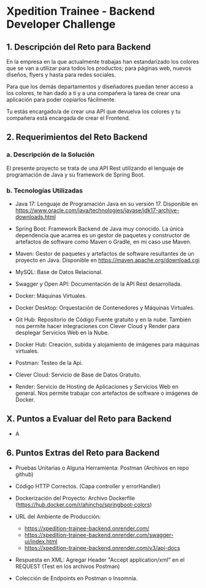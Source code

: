 # Xpedition Trainee - Backend Developer Challenge

## 1. Descripción del Reto para Backend

En la empresa en la que actualmente trabajas han estandarizado los colores que se van a utilizar para todos los productos; para páginas web, nuevos diseños, flyers y hasta para redes sociales.

Para que los demás departamentos y diseñadores puedan tener acceso a los colores, te han dado a ti y a una compañera la tarea de crear una aplicación para poder copiarlos fácilmente.

Tu estás encargado/a de crear una API que devuelva los colores y tu compañera está encargada de crear el Frontend.

## 2. Requerimientos del Reto Backend

### a. Descripción de la Solución

El presente proyecto se trata de una API Rest utilizando el lenguaje de programación de Java y su framework de Spring Boot.

### b. Tecnologías Utilizadas

- Java 17: Lenguaje de Programación Java en su versión 17. Disponible en https://www.oracle.com/java/technologies/javase/jdk17-archive-downloads.html

- Spring Boot: Framework Backend de Java muy conocido. La única dependencia que acarrea es un gestor de paquetes y constructor de artefactos de software como Maven o Gradle, en mi caso use Maven.

- Maven: Gestor de paquetes y artefactos de software resultantes de un proyecto en Java. Disponible en https://maven.apache.org/download.cgi

- MySQL: Base de Datos Relacional.

- Swagger y Open API: Documentación de la API Rest desarrollada.

- Docker: Máquinas Virtuales.

- Docker Desktop: Orquestación de Contenedores y Máquinas Virtuales.

- Git Hub: Repositorio de Código Fuente gratuito y en la nube. También nos permite hacer integraciones con Clever Cloud y Render para desplegar Servicios Web en la Nube.

- Docker Hub: Creación, subida y alojamiento de imágenes para máquinas virtuales.

- Postman: Testeo de la Api.

- Clever Cloud: Servicio de Base de Datos Gratuito.

- Render: Servicio de Hosting de Aplicaciones y Servicios Web en general. Nos permite trabajar con artefactos de software o imágenes de Docker.

## X. Puntos a Evaluar del Reto para Backend

- A

## 6. Puntos Extras del Reto para Backend

- Pruebas Unitarias o Alguna Herramienta: Postman (Archivos en repo github)

- Código HTTP Correctos. (Capa controller y errorHandler)

- Dockerización del Proyecto: Archivo Dockerfile (https://hub.docker.com/r/ahincho/springboot-colors)

- URL del Ambiente de Producción:

	- https://xpedition-trainee-backend.onrender.com/
	- https://xpedition-trainee-backend.onrender.com/swagger-ui/index.html
	- https://xpedition-trainee-backend.onrender.com/v3/api-docs

- Respuesta en XML: Agregar Header "Accept application/xml" en el REQUEST (Test en los archivos Postman)

- Colección de Endpoints en Postman o Insomnia.
